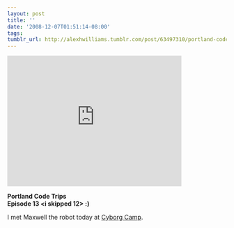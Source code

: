 ```yaml
---
layout: post
title: ''
date: '2008-12-07T01:51:14-08:00'
tags: 
tumblr_url: http://alexhwilliams.tumblr.com/post/63497310/portland-code-trips-episode-13-i-skipped-12
---
```

<iframe src="http://player.vimeo.com/video/2452503" width="400" height="300" frameborder="0"></iframe><br/><p><b>Portland Code Trips<br/>Episode 13 &lt;i skipped 12&gt;</b><b> :)</b></p>
<p>I met Maxwell the robot today at <a href="http://cyborgcamp.org">Cyborg Camp</a>.</p>
